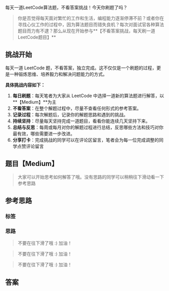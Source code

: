每天一道LeetCode算法题，不看答案挑战！今天你刷题了吗？


> 你是否觉得每天面对繁忙的工作和生活，编程能力逐渐停滞不前？或者你在寻找心仪工作的过程中，因为算法题目而错失良机？每次对面试官各种算法题目而力有不逮？那么从现在开始参与**【不看答案挑战，每天刷一道LeetCode题目】**

## 挑战开始

每天一道 LeetCode 题，不看答案，独立完成。这不仅仅是一个刷题的过程，更是一种锻炼思维、培养毅力和解决问题能力的方式。

**具体挑战内容如下：**

1. **每日刷题**：每天笔者为大家从 LeetCode 中选择一道新的算法题进行解答，以**【Medium】**为主
2. **不看答案**：在整个解题过程中，尽量不查看任何形式的参考答案。
3. **记录过程**：每次解题后，记录你的解题思路和遇到的挑战。
4. **持续坚持**：尽量每天坚持完成一道题目，看看你能连续几天坚持下来。
5. **总结与反思**：每周或每月对你的解题过程进行总结，反思哪些方法和技巧对你最有效，哪些需要进一步改进。
6. **分享打卡**：完成挑战的同学可以在评论区留言，笔者会为每一位完成调整的同学点赞评论留言



## 题目【Medium】



> 大家可以开始思考如何解答了哦。没有思路的同学可以稍稍往下滑动看一下参考思路

## 参考思路

### 标签



### 思路



> 不要在往下滑了哦 :) 加油！

> 不要在往下滑了哦 :) 加油！

> 不要在往下滑了哦 :) 加油！

## 答案